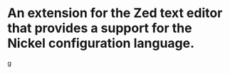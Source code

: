 # An extension for the Zed text editor that provides a support for the Nickel configuration language.
g
